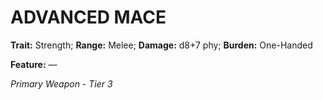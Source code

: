 ﻿# ADVANCED MACE

**Trait:** Strength; **Range:** Melee; **Damage:** d8+7 phy; **Burden:** One-Handed

**Feature:** —

*Primary Weapon - Tier 3*

